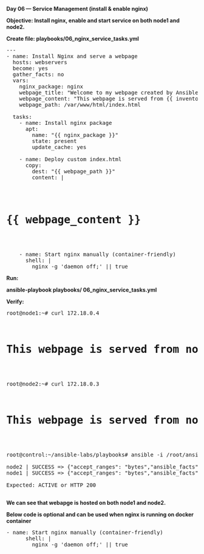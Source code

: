**Day 06 — Service Management (install & enable nginx)**

**Objective: Install nginx, enable and start service on both node1 and node2.**

**Create file: playbooks/06_nginx_service_tasks.yml**

<pre>
---
- name: Install Nginx and serve a webpage
  hosts: webservers
  become: yes
  gather_facts: no
  vars:
    nginx_package: nginx
    webpage_title: "Welcome to my webpage created by Ansible"
    webpage_content: "This webpage is served from {{ inventory_hostname }} using Ansible"
    webpage_path: /var/www/html/index.html

  tasks:
    - name: Install nginx package
      apt:
        name: "{{ nginx_package }}"
        state: present
        update_cache: yes

    - name: Deploy custom index.html
      copy:
        dest: "{{ webpage_path }}"
        content: |
          <html>
          <head><title>{{ webpage_title }}</title></head>
          <body><h1>{{ webpage_content }}</h1></body>
          </html>

    - name: Start nginx manually (container-friendly)
      shell: |
        nginx -g 'daemon off;' || true
</pre>

**Run:**

**ansible-playbook playbooks/ 06_nginx_service_tasks.yml**


**Verify:**
  
<pre>
root@node1:~# curl 172.18.0.4
<html>
<head><title>Welcome to my webpage created by Ansible</title></head>
<body><h1>This webpage is served from node2 using Ansible</h1></body>
</html>

root@node2:~# curl 172.18.0.3
<html>
<head><title>Welcome to my webpage created by Ansible</title></head>
<body><h1>This webpage is served from node1 using Ansible</h1></body>
</html>

root@control:~/ansible-labs/playbooks# ansible -i /root/ansible-labs/hosts.ini all -m uri -a "url=http://localhost status_code=200" -o

node2 | SUCCESS => {"accept_ranges": "bytes","ansible_facts": {"discovered_interpreter_python": "/usr/bin/python3"},"changed": false,"connection": "close","content_length": "154","content_type": "text/html","cookies": {},"cookies_string": "","date": "Sun, 07 Sep 2025 10:40:06 GMT","elapsed": 0,"etag": "\"68bd4f56-9a\"","last_modified": "Sun, 07 Sep 2025 09:24:38 GMT","msg": "OK (154 bytes)","redirected": false,"server": "nginx/1.18.0 (Ubuntu)","status": 200,"url": "http://localhost"}
node1 | SUCCESS => {"accept_ranges": "bytes","ansible_facts": {"discovered_interpreter_python": "/usr/bin/python3"},"changed": false,"connection": "close","content_length": "154","content_type": "text/html","cookies": {},"cookies_string": "","date": "Sun, 07 Sep 2025 10:40:06 GMT","elapsed": 0,"etag": "\"68bd4f56-9a\"","last_modified": "Sun, 07 Sep 2025 09:24:38 GMT","msg": "OK (154 bytes)","redirected": false,"server": "nginx/1.18.0 (Ubuntu)","status": 200,"url": "http://localhost"}

Expected: ACTIVE or HTTP 200
  
</pre>

**We can see that webapge is hosted on both node1 and node2.**

**Below code is optional and can be used when nginx is running on docker container**
<pre>
- name: Start nginx manually (container-friendly)
      shell: |
        nginx -g 'daemon off;' || true
</pre>
